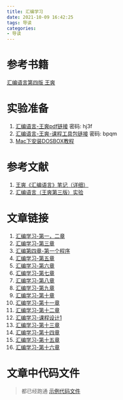 ```yaml
---
title: 汇编学习
date: 2021-10-09 16:42:25
tags: 导读
categories:
- 导读
---
```


# 参考书籍

[汇编语言第四版 王爽](https://item.jd.com/12841436.html)

# 实验准备
1. [汇编语言-王爽pdf链接](https://pan.baidu.com/s/1LYNHhW_QrmAW01nxRTNOfQ) 密码: hj3f
2. [汇编语言-王爽-课程工具包链接](https://pan.baidu.com/s/1tV_7eXnlQMfAxMYil02Qtw)  密码: bpqm
3. [Mac下安装DOSBOX教程](https://www.jianshu.com/p/d762644e076b)


# 参考文献
1. [王爽《汇编语言》笔记（详细）](https://blog.csdn.net/qq_39654127/article/details/88698911)
2. [汇编语言（王爽第三版）实验](https://www.cnblogs.com/Base-Of-Practice/articles/6883940.html)

# 文章链接

1. [汇编学习-第一，二章](https://isam2016.cn/2021/09/01/assembly/%E6%B1%87%E7%BC%96%E5%AD%A6%E4%B9%A0-%E7%AC%AC%E4%B8%80%EF%BC%8C%E4%BA%8C%E7%AB%A0/)
2. [汇编学习-第三章](https://isam2016.cn/2021/09/03/assembly/%E6%B1%87%E7%BC%96%E5%AD%A6%E4%B9%A0-%E7%AC%AC%E4%B8%89%E7%AB%A0/)
3. [汇编第四章-第一个程序](https://isam2016.cn/2021/09/03/assembly/%E6%B1%87%E7%BC%96%E5%AD%A6%E4%B9%A0-%E7%AC%AC%E5%9B%9B%E7%AB%A0/)
4. [汇编学习-第五章](https://isam2016.cn/2021/09/04/assembly/%E6%B1%87%E7%BC%96%E5%AD%A6%E4%B9%A0-%E7%AC%AC%E4%BA%94%E7%AB%A0/)
5. [汇编学习-第六章](https://isam2016.cn/2021/09/06/assembly/%E6%B1%87%E7%BC%96%E5%AD%A6%E4%B9%A0-%E7%AC%AC%E5%85%AD%E7%AB%A0/)
6. [汇编学习-第七章](https://isam2016.cn/2021/09/08/assembly/%E6%B1%87%E7%BC%96%E5%AD%A6%E4%B9%A0-%E7%AC%AC%E4%B8%83%E7%AB%A0/)
7. [汇编学习-第八章](https://isam2016.cn/2021/09/08/assembly/%E6%B1%87%E7%BC%96%E5%AD%A6%E4%B9%A0-%E7%AC%AC%E5%85%AB%E7%AB%A0/)
8. [汇编学习-第九章](https://isam2016.cn/2021/09/13/assembly/%E6%B1%87%E7%BC%96%E5%AD%A6%E4%B9%A0-%E7%AC%AC%E4%B9%9D%E7%AB%A0/)
9. [汇编学习-第十章](https://isam2016.cn/2021/09/17/assembly/%E6%B1%87%E7%BC%96%E5%AD%A6%E4%B9%A0-%E7%AC%AC%E5%8D%81%E7%AB%A0/)
10. [汇编学习-第十一章](https://isam2016.cn/2021/09/23/assembly/%E6%B1%87%E7%BC%96%E5%AD%A6%E4%B9%A0-%E7%AC%AC%E5%8D%81%E4%B8%80%E7%AB%A0/)
11. [汇编学习-第十二章](https://isam2016.cn/2021/09/23/assembly/%E6%B1%87%E7%BC%96%E5%AD%A6%E4%B9%A0-%E7%AC%AC%E5%8D%81%E4%BA%8C%E7%AB%A0/)
12. [汇编学习-课程设计1](https://isam2016.cn/2021/09/25/assembly/%E6%B1%87%E7%BC%96%E5%AD%A6%E4%B9%A0-%E8%AF%BE%E7%A8%8B%E8%AE%BE%E8%AE%A11/)
13. [汇编学习-第十三章](https://isam2016.cn/2021/09/29/assembly/%E6%B1%87%E7%BC%96%E5%AD%A6%E4%B9%A0-%E7%AC%AC%E5%8D%81%E4%B8%89%E7%AB%A0/)
14. [汇编学习-第十四章](https://isam2016.cn/2021/09/29/assembly/%E6%B1%87%E7%BC%96%E5%AD%A6%E4%B9%A0-%E7%AC%AC%E5%8D%81%E5%9B%9B%E7%AB%A0/)
15. [汇编学习-第十五章](https://isam2016.cn/2021/09/30/assembly/%E6%B1%87%E7%BC%96%E5%AD%A6%E4%B9%A0-%E7%AC%AC%E5%8D%81%E4%BA%94%E7%AB%A0/)
16. [汇编学习-第十六章](https://isam2016.cn/2021/10/09/assembly/%E6%B1%87%E7%BC%96%E5%AD%A6%E4%B9%A0-%E7%AC%AC%E5%8D%81%E5%85%AD%E7%AB%A0/)

# 文章中代码文件
>都已经跑通
[示例代码文件](https://gitee.com/isam2016/asm)